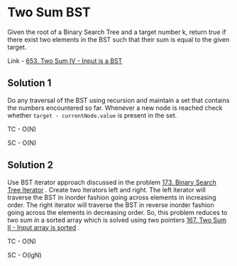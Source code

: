 # Two Sum BST

Given the root of a Binary Search Tree and a target number k, return true if there exist two
elements in the BST such that their sum is equal to the given target.

Link - [653. Two Sum IV - Input is a BST](https://leetcode.com/problems/two-sum-iv-input-is-a-bst/)

## Solution 1

Do any traversal of the BST using recursion and maintain a set that contains the numbers encountered
so far. Whenever a new node is reached check whether `target - currentNode.value` is present in the
set.

TC - O(N)

SC - O(N)

## Solution 2

Use BST iterator approach discussed in the
problem [173. Binary Search Tree Iterator](https://leetcode.com/problems/binary-search-tree-iterator/)
. Create two iterators left and right. The left iterator will traverse the BST in inorder fashion
going across elements in increasing order. The right iterator will traverse the BST in reverse
inorder fashion going across the elements in decreasing order. So, this problem reduces to two sum
in a sorted array which is solved using two
pointers [167. Two Sum II - Input array is sorted](https://leetcode.com/problems/two-sum-ii-input-array-is-sorted/)
.

TC - O(N)

SC - O(lgN)
